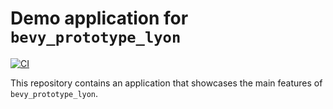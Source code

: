 # Demo application for `bevy_prototype_lyon`
[![CI](https://github.com/Nilirad/bevy_prototype_lyon_showcase/actions/workflows/ci.yml/badge.svg)](https://github.com/Nilirad/bevy_prototype_lyon_showcase/actions/workflows/ci.yml)

This repository contains an application that showcases the main features of `bevy_prototype_lyon`.